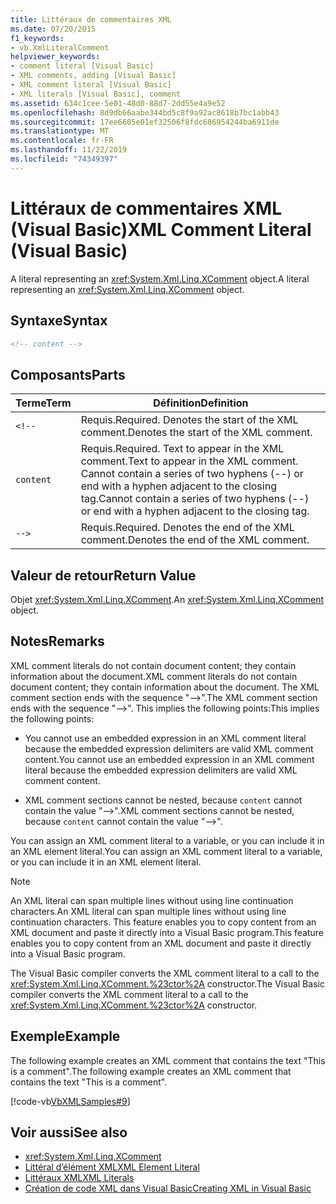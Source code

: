 ```yaml
---
title: Littéraux de commentaires XML
ms.date: 07/20/2015
f1_keywords:
- vb.XmlLiteralComment
helpviewer_keywords:
- comment literal [Visual Basic]
- XML comments, adding [Visual Basic]
- XML comment literal [Visual Basic]
- XML literals [Visual Basic], comment
ms.assetid: 634c1cee-5e01-48d0-88d7-2dd55e4a9e52
ms.openlocfilehash: 8d9db66aabe344bd5c8f9a92ac8618b7bc1abb43
ms.sourcegitcommit: 17ee6605e01ef32506f8fdc686954244ba6911de
ms.translationtype: MT
ms.contentlocale: fr-FR
ms.lasthandoff: 11/22/2019
ms.locfileid: "74349397"
---
```

# <a name="xml-comment-literal-visual-basic"></a><span data-ttu-id="a93a7-102">Littéraux de commentaires XML (Visual Basic)</span><span class="sxs-lookup"><span data-stu-id="a93a7-102">XML Comment Literal (Visual Basic)</span></span>
<span data-ttu-id="a93a7-103">A literal representing an <xref:System.Xml.Linq.XComment> object.</span><span class="sxs-lookup"><span data-stu-id="a93a7-103">A literal representing an <xref:System.Xml.Linq.XComment> object.</span></span>  
  
## <a name="syntax"></a><span data-ttu-id="a93a7-104">Syntaxe</span><span class="sxs-lookup"><span data-stu-id="a93a7-104">Syntax</span></span>  
  
```xml  
<!-- content -->  
```  
  
## <a name="parts"></a><span data-ttu-id="a93a7-105">Composants</span><span class="sxs-lookup"><span data-stu-id="a93a7-105">Parts</span></span>  
  
|<span data-ttu-id="a93a7-106">Terme</span><span class="sxs-lookup"><span data-stu-id="a93a7-106">Term</span></span>|<span data-ttu-id="a93a7-107">Définition</span><span class="sxs-lookup"><span data-stu-id="a93a7-107">Definition</span></span>|  
|---|---|  
|`<!--`|<span data-ttu-id="a93a7-108">Requis.</span><span class="sxs-lookup"><span data-stu-id="a93a7-108">Required.</span></span> <span data-ttu-id="a93a7-109">Denotes the start of the XML comment.</span><span class="sxs-lookup"><span data-stu-id="a93a7-109">Denotes the start of the XML comment.</span></span>|  
|`content`|<span data-ttu-id="a93a7-110">Requis.</span><span class="sxs-lookup"><span data-stu-id="a93a7-110">Required.</span></span> <span data-ttu-id="a93a7-111">Text to appear in the XML comment.</span><span class="sxs-lookup"><span data-stu-id="a93a7-111">Text to appear in the XML comment.</span></span> <span data-ttu-id="a93a7-112">Cannot contain a series of two hyphens (--) or end with a hyphen adjacent to the closing tag.</span><span class="sxs-lookup"><span data-stu-id="a93a7-112">Cannot contain a series of two hyphens (--) or end with a hyphen adjacent to the closing tag.</span></span>|  
|`-->`|<span data-ttu-id="a93a7-113">Requis.</span><span class="sxs-lookup"><span data-stu-id="a93a7-113">Required.</span></span> <span data-ttu-id="a93a7-114">Denotes the end of the XML comment.</span><span class="sxs-lookup"><span data-stu-id="a93a7-114">Denotes the end of the XML comment.</span></span>|  
  
## <a name="return-value"></a><span data-ttu-id="a93a7-115">Valeur de retour</span><span class="sxs-lookup"><span data-stu-id="a93a7-115">Return Value</span></span>  
 <span data-ttu-id="a93a7-116">Objet <xref:System.Xml.Linq.XComment>.</span><span class="sxs-lookup"><span data-stu-id="a93a7-116">An <xref:System.Xml.Linq.XComment> object.</span></span>  
  
## <a name="remarks"></a><span data-ttu-id="a93a7-117">Notes</span><span class="sxs-lookup"><span data-stu-id="a93a7-117">Remarks</span></span>  
 <span data-ttu-id="a93a7-118">XML comment literals do not contain document content; they contain information about the document.</span><span class="sxs-lookup"><span data-stu-id="a93a7-118">XML comment literals do not contain document content; they contain information about the document.</span></span> <span data-ttu-id="a93a7-119">The XML comment section ends with the sequence "-->".</span><span class="sxs-lookup"><span data-stu-id="a93a7-119">The XML comment section ends with the sequence "-->".</span></span> <span data-ttu-id="a93a7-120">This implies the following points:</span><span class="sxs-lookup"><span data-stu-id="a93a7-120">This implies the following points:</span></span>  
  
- <span data-ttu-id="a93a7-121">You cannot use an embedded expression in an XML comment literal because the embedded expression delimiters are valid XML comment content.</span><span class="sxs-lookup"><span data-stu-id="a93a7-121">You cannot use an embedded expression in an XML comment literal because the embedded expression delimiters are valid XML comment content.</span></span>  
  
- <span data-ttu-id="a93a7-122">XML comment sections cannot be nested, because `content` cannot contain the value "-->".</span><span class="sxs-lookup"><span data-stu-id="a93a7-122">XML comment sections cannot be nested, because `content` cannot contain the value "-->".</span></span>  
  
 <span data-ttu-id="a93a7-123">You can assign an XML comment literal to a variable, or you can include it in an XML element literal.</span><span class="sxs-lookup"><span data-stu-id="a93a7-123">You can assign an XML comment literal to a variable, or you can include it in an XML element literal.</span></span>  
  
> [!NOTE]
> <span data-ttu-id="a93a7-124">An XML literal can span multiple lines without using line continuation characters.</span><span class="sxs-lookup"><span data-stu-id="a93a7-124">An XML literal can span multiple lines without using line continuation characters.</span></span> <span data-ttu-id="a93a7-125">This feature enables you to copy content from an XML document and paste it directly into a Visual Basic program.</span><span class="sxs-lookup"><span data-stu-id="a93a7-125">This feature enables you to copy content from an XML document and paste it directly into a Visual Basic program.</span></span>  
  
 <span data-ttu-id="a93a7-126">The Visual Basic compiler converts the XML comment literal to a call to the <xref:System.Xml.Linq.XComment.%23ctor%2A> constructor.</span><span class="sxs-lookup"><span data-stu-id="a93a7-126">The Visual Basic compiler converts the XML comment literal to a call to the <xref:System.Xml.Linq.XComment.%23ctor%2A> constructor.</span></span>  
  
## <a name="example"></a><span data-ttu-id="a93a7-127">Exemple</span><span class="sxs-lookup"><span data-stu-id="a93a7-127">Example</span></span>  
 <span data-ttu-id="a93a7-128">The following example creates an XML comment that contains the text "This is a comment".</span><span class="sxs-lookup"><span data-stu-id="a93a7-128">The following example creates an XML comment that contains the text "This is a comment".</span></span>  
  
 [!code-vb[VbXMLSamples#9](~/samples/snippets/visualbasic/VS_Snippets_VBCSharp/VbXMLSamples/VB/XMLSamples4.vb#9)]  
  
## <a name="see-also"></a><span data-ttu-id="a93a7-129">Voir aussi</span><span class="sxs-lookup"><span data-stu-id="a93a7-129">See also</span></span>

- <xref:System.Xml.Linq.XComment>
- [<span data-ttu-id="a93a7-130">Littéral d’élément XML</span><span class="sxs-lookup"><span data-stu-id="a93a7-130">XML Element Literal</span></span>](../../../visual-basic/language-reference/xml-literals/xml-element-literal.md)
- [<span data-ttu-id="a93a7-131">Littéraux XML</span><span class="sxs-lookup"><span data-stu-id="a93a7-131">XML Literals</span></span>](../../../visual-basic/language-reference/xml-literals/index.md)
- [<span data-ttu-id="a93a7-132">Création de code XML dans Visual Basic</span><span class="sxs-lookup"><span data-stu-id="a93a7-132">Creating XML in Visual Basic</span></span>](../../../visual-basic/programming-guide/language-features/xml/creating-xml.md)
